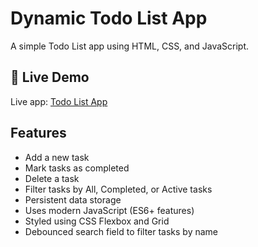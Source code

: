 # Dynamic Todo List App

A simple Todo List app using HTML, CSS, and JavaScript.

## 🚀 Live Demo

Live app: [Todo List App](https://todo-list-ruby-six.vercel.app)

## Features

- Add a new task
- Mark tasks as completed
- Delete a task
- Filter tasks by All, Completed, or Active tasks
- Persistent data storage
- Uses modern JavaScript (ES6+ features)
- Styled using CSS Flexbox and Grid
- Debounced search field to filter tasks by name
